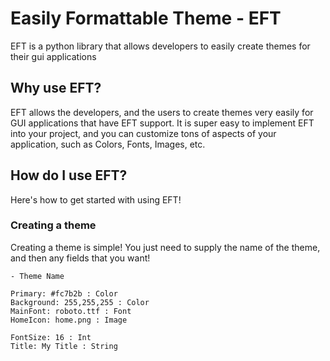 # Easily Formattable Theme - EFT

EFT is a python library that allows developers to easily create themes for their gui applications

## Why use EFT?

EFT allows the developers, and the users to create themes very easily for GUI applications that have EFT support. It is super easy to implement EFT into your project, and you can customize tons of aspects of your application, such as Colors, Fonts, Images, etc.

## How do I use EFT?

Here's how to get started with using EFT!

### Creating a theme

Creating a theme is simple! You just need to supply the name of the theme, and then any fields that you want!
```eft
- Theme Name

Primary: #fc7b2b : Color
Background: 255,255,255 : Color
MainFont: roboto.ttf : Font
HomeIcon: home.png : Image

FontSize: 16 : Int
Title: My Title : String
```